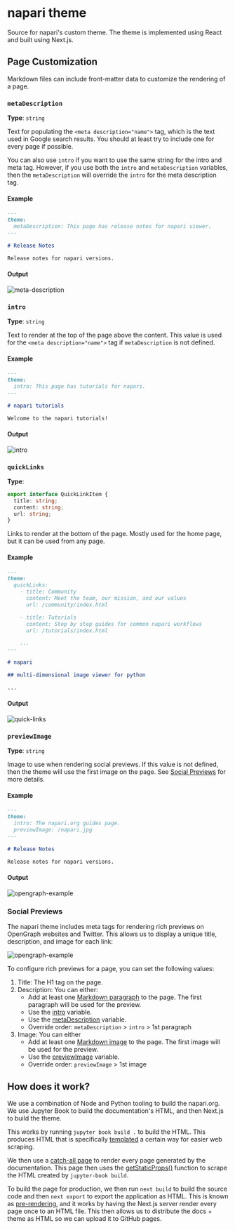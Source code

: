 # napari theme

Source for napari's custom theme. The theme is implemented using React and built
using Next.js.

## Page Customization

Markdown files can include front-matter data to customize the rendering of a page.

### `metaDescription`

**Type**: `string`

Text for populating the `<meta description="name">` tag, which is the text used
in Google search results. You should at least try to include one for every page
if possible.

You can also use `intro` if you want to use the same string for the intro and
meta tag. However, if you use both the `intro` and `metaDescription` variables,
then the `metaDescription` will override the `intro` for the meta description
tag.

#### Example

```md
---
theme:
  metaDescription: This page has release notes for napari viewer.
---

# Release Notes

Release notes for napari versions.
```

#### Output

![meta-description](./images/page-customization/meta-description.png)

### `intro`

**Type**: `string`

Text to render at the top of the page above the content. This value is used for
the `<meta description="name">` tag if `metaDescription` is not defined.

#### Example

```md
---
theme:
  intro: This page has tutorials for napari.
---

# napari tutorials

Welcome to the napari tutorials!
```

#### Output

![intro](./images/page-customization/intro.png)

### `quickLinks`

**Type**:

```ts
export interface QuickLinkItem {
  title: string;
  content: string;
  url: string;
}
```

Links to render at the bottom of the page. Mostly used for the home page, but it
can be used from any page.

#### Example

```md
---
theme:
  quickLinks:
    - title: Community
      content: Meet the team, our mission, and our values
      url: /community/index.html

    - title: Tutorials
      content: Step by step guides for common napari workflows
      url: /tutorials/index.html

    ...
---

# napari

## multi-dimensional image viewer for python

...
```

#### Output

![quick-links](./images/page-customization/quick-links.png)

### `previewImage`

**Type**: `string`

Image to use when rendering social previews. If this value is not defined, then
the theme will use the first image on the page. See [Social
Previews](#social-previews) for more details.

#### Example

```md
---
theme:
  intro: The napari.org guides page.
  previewImage: /napari.jpg
---

# Release Notes

Release notes for napari versions.
```

#### Output

![opengraph-example](./images/page-customization/opengraph-example.png)

### Social Previews

The napari theme includes meta tags for rendering rich previews on OpenGraph
websites and Twitter. This allows us to display a unique title, description, and
image for each link:

![opengraph-example](./images/page-customization/opengraph-example.png)

To configure rich previews for a page, you can set the following values:

1. Title: The H1 tag on the page.
1. Description: You can either:
   - Add at least one [Markdown paragraph](https://www.markdownguide.org/basic-syntax/#paragraphs-1) to the page. The first paragraph will be used for the preview.
   - Use the [intro](#intro) variable.
   - Use the [metaDescription](#metadescription) variable.
   - Override order: `metaDescription` > `intro` > 1st paragraph
1. Image: You can either
   - Add at least one [Markdown image](https://www.markdownguide.org/basic-syntax/#images-1) to the page. The first image will be used for the preview.
   - Use the [previewImage](#previewimage) variable.
   - Override order: `previewImage` > 1st image

## How does it work?

We use a combination of Node and Python tooling to build the napari.org. We use
Jupyter Book to build the documentation's HTML, and then Next.js to build the
theme.

This works by running `jupyter book build .` to build the HTML. This produces
HTML that is specifically [templated](./napari/page.html) a certain way for
easier web scraping.

We then use a [catch-all page](./src/pages/%5B%5B...parts%5D%5D.tsx) to render
every page generated by the documentation. This page then uses the
[getStaticProps()](https://nextjs.org/docs/basic-features/data-fetching#getstaticprops-static-generation)
function to scrape the HTML created by `jupyter-book build`.

To build the page for production, we then run `next build` to build the source
code and then `next export` to export the application as HTML. This is known as
[pre-rendering](https://jamstack.org/glossary/pre-render/), and it works by
having the Next.js server render every page once to an HTML file. This then
allows us to distribute the docs + theme as HTML so we can upload it to GitHub
pages.

```

```

```

```
